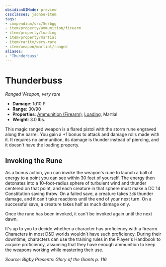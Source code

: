 ```yaml
---
obsidianUIMode: preview
cssclasses: json5e-item
tags:
- compendium/src/5e/bgg
- item/property/ammunition/firearm
- item/property/loading
- item/property/martial
- item/rarity/very-rare
- item/weapon/martial/ranged
aliases: 
- "Thunderbuss"
---
```

# Thunderbuss
*Ranged Weapon, very rare*  

- **Damage**: 1d10 P
- **Range**: 30/90
- **Properties**: [Ammunition (Firearm)](rules/item-properties.md#Ammunition%20(Firearm)), [Loading](rules/item-properties.md#Loading), Martial
- **Weight**: 3.0 lbs.

This magic ranged weapon is a flared pistol with the storm rune engraved along the barrel. You gain a +1 bonus to attack and damage rolls made with it. It requires no ammunition, its damage is thunder instead of piercing, and it doesn't have the loading property.

## Invoking the Rune

As a bonus action, you can invoke the weapon's rune to launch a ball of energy to a point you can see within 30 feet of yourself. The energy then detonates into a 10-foot-radius sphere of turbulent wind and thunder centered on that point, and each creature in that sphere must make a DC 14 Constitution saving throw. On a failed save, a creature takes `3d6` thunder damage, and it can't take reactions until the end of your next turn. On a successful save, a creature takes half as much damage only.

Once the rune has been invoked, it can't be invoked again until the next dawn.

It's up to you to decide whether a character has proficiency with a firearm. Characters in most D&D worlds wouldn't have such proficiency. During their downtime, characters can use the training rules in the Player's Handbook to acquire proficiency, assuming that they have enough ammunition to keep the weapons working while mastering their use.

*Source: Bigby Presents: Glory of the Giants p. 116*